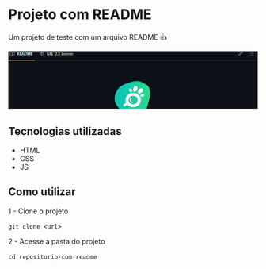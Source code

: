 # Projeto com README

Um projeto de teste com um arquivo README 👍

[<img src="./tela.gif" alt="gif da tela inicial do animavita">](https://github.com/animavita/animavita)

## Tecnologias utilizadas
- HTML
- CSS 
- JS

## Como utilizar

1 - Clone o projeto
```
git clone <url>
```

2 - Acesse a pasta do projeto
```
cd repositorio-com-readme
```

